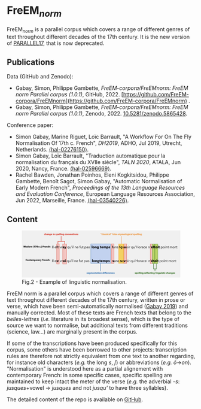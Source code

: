 # FreEM<sub><i>norm</i></sub>

FreEM<sub><i>norm</i></sub> is a parallel corpus which covers
a range of different genres of text throughout different decades of the 17th century. It is the new version of [PARALLEL17](https://github.com/e-ditiones/PARALLEL17), that is now deprecated.

## Publications

Data (GitHub and Zenodo):

* Gabay, Simon, Philippe Gambette, _FreEM-corpora/FreEMnorm: FreEM norm Parallel corpus (1.0.1)_, GitHub, 2022. [https://github.com/FreEM-corpora/FreEMnorm](https://github.com/FreEM-corpora/FreEMnorm) .
* Gabay, Simon, Philippe Gambette, _FreEM-corpora/FreEMnorm: FreEM norm Parallel corpus (1.0.1)_, Zenodo, 2022. [10.5281/zenodo.5865428](https://doi.org/10.5281/zenodo.5865428).

Conference paper:

* Simon Gabay, Marine Riguet, Loïc Barrault, "A Workflow For On The Fly Normalisation Of 17th c. French", _DH2019_, ADHO, Jul 2019, Utrecht, Netherlands. [⟨hal-02276150⟩](https://hal.archives-ouvertes.fr/hal-02276150).
* Simon Gabay, Loïc Barrault, "Traduction automatique pour la normalisation du français du XVIIe siècle", _TALN 2020_, ATALA, Jun 2020, Nancy, France. [⟨hal-02596669⟩](https://hal.archives-ouvertes.fr/hal-02596669).
* Rachel Bawden, Jonathan Poinhos, Eleni Kogkitsidou, Philippe Gambette, Benoît Sagot, Simon Gabay, "Automatic Normalisation of Early Modern French", _Proceedings of the 13th Language Resources and Evaluation Conference_, European Language Resources Association, Jun 2022, Marseille, France. [⟨hal-03540226⟩](https://hal.inria.fr/hal-03540226).

## Content

<figure>
	<img src="../../assets/norm/normalisation.png" alt="Normalisation description" width="700"/>
	<figcaption>Fig.2 - Example of linguistic normalisation.</figcaption>
</figure>

FreEM norm is a parallel corpus which covers
a range of different genres of text throughout different decades of the 17th century, written in prose or verse, which have been semi-automatically normalised ([Gabay 2019](https://hal.archives-ouvertes.fr/hal-02276150)) and manually corrected. Most of these texts are French texts that belong to the _belles-lettres_ (_i.e._ literature in its broadest sense), which is the type of source we want to normalise, but additional texts from different traditions (science, law...) are marginally present in the corpus.

If some of the transcriptions have been produced specifically for this corpus, some others have been borrowed to other projects: transcription rules are therefore not strictly equivalent from one text to another regarding, for instance old characters (_e.g._ the long _s_, _ſ_) or abbreviations (_e.g._ _õ_→_on_). "Normalisation" is understood here as a partial alignement with contemporary French: in some specific cases, specific spelling are maintained to keep intact the meter of the verse (_e.g._ the adverbial _-s_: _jusques_+vowel → _jusques_ and not _jusqu'_ to have three syllables).

The detailed content of the repo is available on [GitHub](https://github.com/FreEM-corpora/FreEMnorm/blob/master/TableOfContent.tsv).
